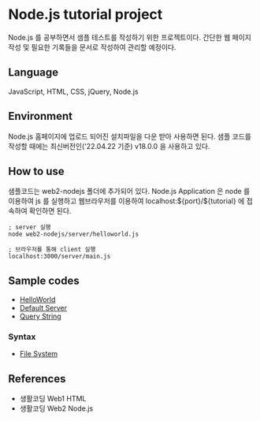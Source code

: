 # Node.js tutorial project

Node.js 를 공부하면서 샘플 테스트를 작성하기 위한 프로젝트이다. 간단한 웹 페이지 작성 및 필요한 기록들을 문서로 작성하여 관리할 예정이다.

## Language

JavaScript, HTML, CSS, jQuery, Node.js

## Environment

Node.js 홈페이지에 업로드 되어진 설치파일을 다운 받아 사용하면 된다. 샘플 코드를 작성할 때에는 최신버전인('22.04.22 기준) v18.0.0 을 사용하고 있다.

## How to use

샘플코드는 web2-nodejs 폴더에 추가되어 있다. Node.js Application 은 node 를 이용하여 js 를 실행하고 웹브라우저를 이용하여 localhost:\${port}/\${tutorial} 에 접속하여 확인하면 된다.

```shell
; server 실행
node web2-nodejs/server/helloworld.js

; 브라우저를 통해 client 실행
localhost:3000/server/main.js
```

## Sample codes

- [HelloWorld](web2-nodejs\helloworld\helloworld.js)
- [Default Server](web2-nodejs\server\main.js)
- [Query String](web2-nodejs\querystring\main.js)

### Syntax

- [File System](web2-nodejs\syntax\filesystem.js)

## References

- 생활코딩 Web1 HTML
- 생활코딩 Web2 Node.js
